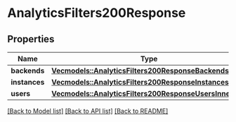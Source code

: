 # AnalyticsFilters200Response

## Properties

Name | Type | Description | Notes
------------ | ------------- | ------------- | -------------
**backends** | [**Vec<models::AnalyticsFilters200ResponseBackendsInner>**](analytics_filters_200_response_backends_inner.md) |  | 
**instances** | [**Vec<models::AnalyticsFilters200ResponseInstancesInner>**](analytics_filters_200_response_instances_inner.md) |  | 
**users** | [**Vec<models::AnalyticsFilters200ResponseUsersInner>**](analytics_filters_200_response_users_inner.md) |  | 

[[Back to Model list]](../README.md#documentation-for-models) [[Back to API list]](../README.md#documentation-for-api-endpoints) [[Back to README]](../README.md)


